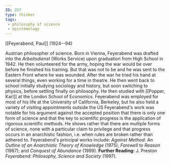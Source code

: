 ```yaml
---
ID: 257
type: thinker
tags: 
 - philosophy of science
 - epistemology
---
```


[[Feyerabend, Paul]] 
(1924--94)


Austrian philosopher of science. Born in Vienna, Feyerabend was drafted
into the *Arbeitsdienst* (Works Service) upon graduation from High
School in 1942. He then volunteered for the army, hoping the war would
be over before he finished his training. But that was not to be and he
was sent to the Eastern Front where he was wounded. After the war he
tried his hand at several things, even working for a time in theatre. He
then went back to school initially studying sociology and history, but
soon switching to physics, before settling finally on philosophy. He
then studied with [[Popper, Karl]] at the London
School of Economics. Feyerabend was employed for most of his life at the
University of California, Berkeley, but he also held a variety of
visiting appointments outside the US Feyerabend's work was notable for
his argument against the accepted position that there is only one form
of science and that the key to scientific progress is the application of
rigorous scientific methods. He shows rather that there are multiple
forms of science, none with a particular claim to privilege and that
progress occurs in an anarchistic fashion, i.e. when rules are broken
rather than adhered to. Feyerabend's principal works include: *Against Method: An Outline of an Anarchistic Theory of Knowledge* (1975);
*Farewell to Reason* (1987); and *Conquest of Abundance* (1999).
**Further Reading:** J. Preston *Feyerabend: Philosophy, Science and
Society* (1997).
